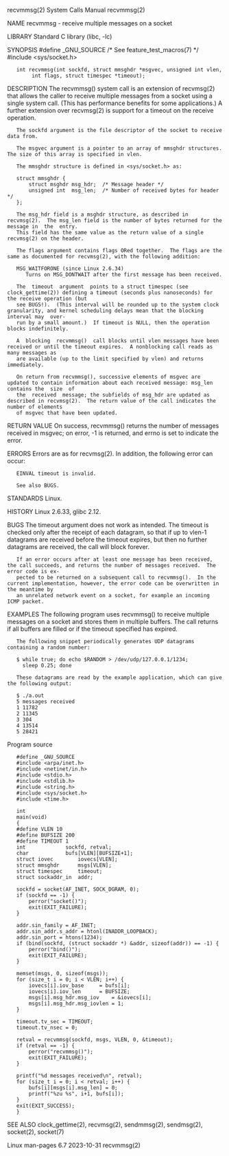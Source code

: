 recvmmsg(2)							      System Calls Manual							   recvmmsg(2)

NAME
       recvmmsg - receive multiple messages on a socket

LIBRARY
       Standard C library (libc, -lc)

SYNOPSIS
       #define _GNU_SOURCE	   /* See feature_test_macros(7) */
       #include <sys/socket.h>

       int recvmmsg(int sockfd, struct mmsghdr *msgvec, unsigned int vlen,
		    int flags, struct timespec *timeout);

DESCRIPTION
       The  recvmmsg() system call is an extension of recvmsg(2) that allows the caller to receive multiple messages from a socket using a single system call.
       (This has performance benefits for some applications.)  A further extension over recvmsg(2) is support for a timeout on the receive operation.

       The sockfd argument is the file descriptor of the socket to receive data from.

       The msgvec argument is a pointer to an array of mmsghdr structures.  The size of this array is specified in vlen.

       The mmsghdr structure is defined in <sys/socket.h> as:

	   struct mmsghdr {
	       struct msghdr msg_hdr;  /* Message header */
	       unsigned int  msg_len;  /* Number of received bytes for header */
	   };

       The msg_hdr field is a msghdr structure, as described in recvmsg(2).  The msg_len field is the number of bytes returned for the message in  the	entry.
       This field has the same value as the return value of a single recvmsg(2) on the header.

       The flags argument contains flags ORed together.	 The flags are the same as documented for recvmsg(2), with the following addition:

       MSG_WAITFORONE (since Linux 2.6.34)
	      Turns on MSG_DONTWAIT after the first message has been received.

       The  timeout  argument  points to a struct timespec (see clock_gettime(2)) defining a timeout (seconds plus nanoseconds) for the receive operation (but
       see BUGS!).  (This interval will be rounded up to the system clock granularity, and kernel scheduling delays mean that the blocking interval may	 over‐
       run by a small amount.)	If timeout is NULL, then the operation blocks indefinitely.

       A  blocking  recvmmsg()	call blocks until vlen messages have been received or until the timeout expires.  A nonblocking call reads as many messages as
       are available (up to the limit specified by vlen) and returns immediately.

       On return from recvmmsg(), successive elements of msgvec are updated to contain information about each received message: msg_len contains the  size  of
       the  received  message; the subfields of msg_hdr are updated as described in recvmsg(2).	 The return value of the call indicates the number of elements
       of msgvec that have been updated.

RETURN VALUE
       On success, recvmmsg() returns the number of messages received in msgvec; on error, -1 is returned, and errno is set to indicate the error.

ERRORS
       Errors are as for recvmsg(2).  In addition, the following error can occur:

       EINVAL timeout is invalid.

       See also BUGS.

STANDARDS
       Linux.

HISTORY
       Linux 2.6.33, glibc 2.12.

BUGS
       The timeout argument does not work as intended.	The timeout is checked only after the receipt of each datagram, so that if up to vlen-1 datagrams  are
       received before the timeout expires, but then no further datagrams are received, the call will block forever.

       If an error occurs after at least one message has been received, the call succeeds, and returns the number of messages received.	 The error code is ex‐
       pected to be returned on a subsequent call to recvmmsg().  In the current implementation, however, the error code can be overwritten in the meantime by
       an unrelated network event on a socket, for example an incoming ICMP packet.

EXAMPLES
       The  following  program	uses recvmmsg() to receive multiple messages on a socket and stores them in multiple buffers.  The call returns if all buffers
       are filled or if the timeout specified has expired.

       The following snippet periodically generates UDP datagrams containing a random number:

	   $ while true; do echo $RANDOM > /dev/udp/127.0.0.1/1234;
		 sleep 0.25; done

       These datagrams are read by the example application, which can give the following output:

	   $ ./a.out
	   5 messages received
	   1 11782
	   2 11345
	   3 304
	   4 13514
	   5 28421

   Program source

       #define _GNU_SOURCE
       #include <arpa/inet.h>
       #include <netinet/in.h>
       #include <stdio.h>
       #include <stdlib.h>
       #include <string.h>
       #include <sys/socket.h>
       #include <time.h>

       int
       main(void)
       {
       #define VLEN 10
       #define BUFSIZE 200
       #define TIMEOUT 1
	   int		       sockfd, retval;
	   char		       bufs[VLEN][BUFSIZE+1];
	   struct iovec	       iovecs[VLEN];
	   struct mmsghdr      msgs[VLEN];
	   struct timespec     timeout;
	   struct sockaddr_in  addr;

	   sockfd = socket(AF_INET, SOCK_DGRAM, 0);
	   if (sockfd == -1) {
	       perror("socket()");
	       exit(EXIT_FAILURE);
	   }

	   addr.sin_family = AF_INET;
	   addr.sin_addr.s_addr = htonl(INADDR_LOOPBACK);
	   addr.sin_port = htons(1234);
	   if (bind(sockfd, (struct sockaddr *) &addr, sizeof(addr)) == -1) {
	       perror("bind()");
	       exit(EXIT_FAILURE);
	   }

	   memset(msgs, 0, sizeof(msgs));
	   for (size_t i = 0; i < VLEN; i++) {
	       iovecs[i].iov_base	  = bufs[i];
	       iovecs[i].iov_len	  = BUFSIZE;
	       msgs[i].msg_hdr.msg_iov	  = &iovecs[i];
	       msgs[i].msg_hdr.msg_iovlen = 1;
	   }

	   timeout.tv_sec = TIMEOUT;
	   timeout.tv_nsec = 0;

	   retval = recvmmsg(sockfd, msgs, VLEN, 0, &timeout);
	   if (retval == -1) {
	       perror("recvmmsg()");
	       exit(EXIT_FAILURE);
	   }

	   printf("%d messages received\n", retval);
	   for (size_t i = 0; i < retval; i++) {
	       bufs[i][msgs[i].msg_len] = 0;
	       printf("%zu %s", i+1, bufs[i]);
	   }
	   exit(EXIT_SUCCESS);
       }

SEE ALSO
       clock_gettime(2), recvmsg(2), sendmmsg(2), sendmsg(2), socket(2), socket(7)

Linux man-pages 6.7							  2023-10-31								   recvmmsg(2)
